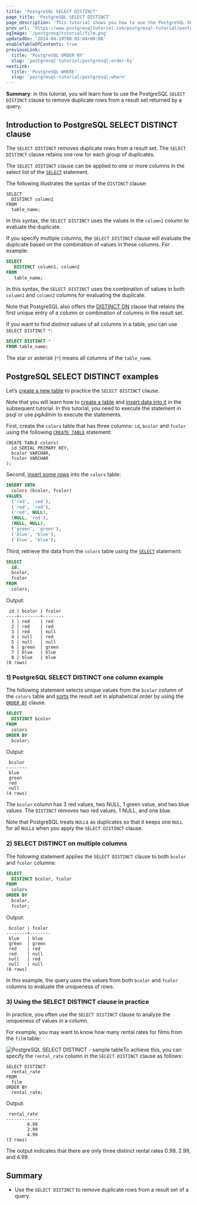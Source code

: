 ```yaml
---
title: 'PostgreSQL SELECT DISTINCT'
page_title: 'PostgreSQL SELECT DISTINCT'
page_description: 'This tutorial shows you how to use the PostgreSQL SELECT DISTINCT clause to remove duplicate rows from a result set returned by a query.'
prev_url: 'https://www.postgresqltutorial.com/postgresql-tutorial/postgresql-select-distinct/'
ogImage: '/postgresqltutorial/film.png'
updatedOn: '2024-04-19T08:05:04+00:00'
enableTableOfContents: true
previousLink:
  title: 'PostgreSQL ORDER BY'
  slug: 'postgresql-tutorial/postgresql-order-by'
nextLink:
  title: 'PostgreSQL WHERE'
  slug: 'postgresql-tutorial/postgresql-where'
---
```


**Summary**: in this tutorial, you will learn how to use the PostgreSQL `SELECT DISTINCT` clause to remove duplicate rows from a result set returned by a query.

## Introduction to PostgreSQL SELECT DISTINCT clause

The `SELECT DISTINCT` removes duplicate rows from a result set. The `SELECT DISTINCT` clause retains one row for each group of duplicates.

The `SELECT DISTINCT` clause can be applied to one or more columns in the select list of the [`SELECT`](postgresql-select) statement.

The following illustrates the syntax of the `DISTINCT` clause:

```sqlsqlsql
SELECT
  DISTINCT column1
FROM
  table_name;
```

In this syntax, the `SELECT DISTINCT` uses the values in the `column1` column to evaluate the duplicate.

If you specify multiple columns, the `SELECT DISTINCT` clause will evaluate the duplicate based on the combination of values in these columns. For example:

```sql
SELECT
   DISTINCT column1, column2
FROM
   table_name;
```

In this syntax, the `SELECT DISTINCT` uses the combination of values in both `column1` and `column2` columns for evaluating the duplicate.

Note that PostgreSQL also offers the [DISTINCT ON](postgresql-distinct-on) clause that retains the first unique entry of a column or combination of columns in the result set.

If you want to find distinct values of all columns in a table, you can use `SELECT DISTINCT *`:

```sql
SELECT DISTINCT *
FROM table_name;
```

The star or asterisk (`*`) means all columns of the `table_name`.

## PostgreSQL SELECT DISTINCT examples

Let’s [create a new table](postgresql-create-table) to practice the `SELECT DISTINCT` clause.

Note that you will learn how to [create a table](postgresql-create-table) and [insert data into it](postgresql-insert) in the subsequent tutorial. In this tutorial, you need to execute the statement in psql or use pgAdmin to execute the statements.

First, create the `colors` table that has three columns: `id`, `bcolor` and `fcolor` using the following [`CREATE TABLE`](postgresql-create-table) statement:

```
CREATE TABLE colors(
  id SERIAL PRIMARY KEY,
  bcolor VARCHAR,
  fcolor VARCHAR
);
```

Second, [insert some rows](postgresql-insert-multiple-rows) into the `colors` table:

```sql
INSERT INTO
  colors (bcolor, fcolor)
VALUES
  ('red', 'red'),
  ('red', 'red'),
  ('red', NULL),
  (NULL, 'red'),
  (NULL, NULL),
  ('green', 'green'),
  ('blue', 'blue'),
  ('blue', 'blue');
```

Third, retrieve the data from the `colors` table using the [`SELECT`](postgresql-select) statement:

```sql
SELECT
  id,
  bcolor,
  fcolor
FROM
  colors;
```

Output:

```text
 id | bcolor | fcolor
----+--------+--------
  1 | red    | red
  2 | red    | red
  3 | red    | null
  4 | null   | red
  5 | null   | null
  6 | green  | green
  7 | blue   | blue
  8 | blue   | blue
(8 rows)
```

### 1\) PostgreSQL SELECT DISTINCT one column example

The following statement selects unique values from the `bcolor` column of the `colors` table and [sorts](postgresql-order-by) the result set in alphabetical order by using the [`ORDER BY`](postgresql-order-by) clause.

```sql
SELECT
  DISTINCT bcolor
FROM
  colors
ORDER BY
  bcolor;
```

Output:

```text
 bcolor
--------
 blue
 green
 red
 null
(4 rows)
```

The `bcolor` column has 3 red values, two NULL, 1 green value, and two blue values. The `DISTINCT` removes two red values, 1 NULL, and one blue.

Note that PostgreSQL treats `NULL`s as duplicates so that it keeps one `NULL` for all `NULL`s when you apply the `SELECT DISTINCT` clause.

### 2\) SELECT DISTINCT on multiple columns

The following statement applies the `SELECT DISTINCT` clause to both `bcolor` and `fcolor` columns:

```sql
SELECT
  DISTINCT bcolor, fcolor
FROM
  colors
ORDER BY
  bcolor,
  fcolor;
```

Output:

```
 bcolor | fcolor
--------+--------
 blue   | blue
 green  | green
 red    | red
 red    | null
 null   | red
 null   | null
(6 rows)
```

In this example, the query uses the values from both `bcolor` and `fcolor` columns to evaluate the uniqueness of rows.

### 3\) Using the SELECT DISTINCT clause in practice

In practice, you often use the `SELECT DISTINCT` clause to analyze the uniqueness of values in a column.

For example, you may want to know how many rental rates for films from the `film` table:

![PostgreSQL SELECT DISTINCT - sample table](/postgresqltutorial/film.png)To achieve this, you can specify the `rental_rate` column in the `SELECT DISTINCT` clause as follows:

```
SELECT DISTINCT
  rental_rate
FROM
  film
ORDER BY
  rental_rate;
```

Output:

```plaintext
 rental_rate
-------------
        0.99
        2.99
        4.99
(3 rows)
```

The output indicates that there are only three distinct rental rates 0\.99, 2\.99, and 4\.99\.

## Summary

- Use the `SELECT DISTINCT` to remove duplicate rows from a result set of a query.
